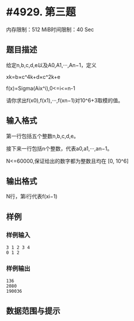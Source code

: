 # #4929. 第三题

内存限制：512 MiB时间限制：40 Sec

## 题目描述

给定n,b,c,d,e以及A0,A1,&middot;&middot;&middot;,An&minus;1，定义

xk=b&times;c^4k+d&times;c^2k+e

f(x)=Sigma(Aix^i),0<=i<=n-1

请你求出f(x0),f(x1),&middot;&middot;&middot;,f(xn&minus;1)对10^6+3取模的值。

## 输入格式

第一行包括五个整数n,b,c,d,e。

接下来一行包括n个整数，代表a0,a1,&middot;&middot;&middot;,an&minus;1。

N<=60000,保证给出的数字都为整数且均在 [0, 10^6]

## 输出格式

N行，第i行代表f(xi&minus;1)

## 样例

### 样例输入

    
    3 1 2 3 4 
    0 1 2 
    

### 样例输出

    
    136
    2080
    190036
    

## 数据范围与提示
